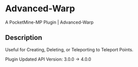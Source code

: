 # Advanced-Warp
A PocketMine-MP Plugin | Advanced-Warp

## Description

Useful for Creating, Deleting, or Teleporting to Teleport Points.

Plugin Updated API Version: 3.0.0 -> 4.0.0